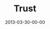 ---
layout: message
category: message
series: "ROI"
title: "Trust"
date: 2013-03-30-00-00
message_id: 774
sc-permalink-url: "http://soundcloud.com/crdschurch/trust"
audio: "http://s3.amazonaws.com/crossroads-media/messages/audio/roi_04.mp3"
audio-duration: "32:02"
program: "http://s3.amazonaws.com/crossroads-media/documents/03_30-31_13Program_LO.pdf"
description: "Brian Tome talks about Jesus' investment in us."
video: "http://s3.amazonaws.com/crossroads-media/messages/video/roi_04.mp4"
video-duration: "32:06"
yt-video-id: "BwwGbpKn04o"
video-image: "http://s3.amazonaws.com/crossroads-media/images/roi_04_still.jpg"
tag: 
 - brian-tome
 - easter
 - investment
 - program
 - roi
explicit: false
---
